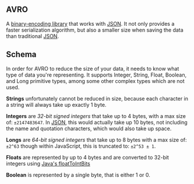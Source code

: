 ## AVRO
A [binary-encoding library] that works with [JSON]. It not only provides a faster serialization algorithm, but also a smaller size when saving the data than traditional [JSON].

## Schema
In order for AVRO to reduce the size of your data, it needs to know what type of data you're representing. It supports Integer, String, Float, Boolean, and Long primitive types, among some other complex types which are not used.

**Strings** unfortunately cannot be reduced in size, because each character in a string will always take up exactly 1 byte.

**Integers** are *32-bit signed integers* that take up to 4 bytes, with a max size of: `±2147483647`. In [JSON], this would actually take up 10 bytes, not including the name and quotation characters, which would also take up space.

**Longs** are *64-bit signed integers* that take up to 8 bytes with a max size of: `±2^63` though within JavaScript, this is truncated to: `±2^53 ± 1`.

**Floats** are represented by up to 4 bytes and are converted to 32-bit integers using [Java's floatToIntBits]

**Boolean** is represented by a single byte, that is either 1 or 0.




[Java's floatToIntBits]:https://java.sun.com/javase/6/docs/api/java/lang/Float.html#floatToIntBits%28float%29
[binary-encoding library]:https://avro.apache.org/docs/current/spec.html
[JSON]:https://www.w3schools.com/js/js_json.asp